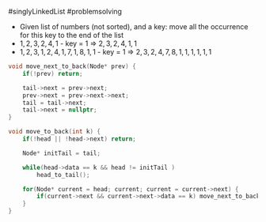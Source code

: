 #singlyLinkedList #problemsolving 

- Given list of numbers (not sorted), and a key: move all the occurrence for this key to the end of the list
- $1, 2, 3, 2, 4, 1$ - key = 1 ⇒ $2, 3, 2, 4, 1, 1$
- $1, 2, 3, 1, 2, 4, 1, 7, 1, 8, 1, 1$ - key = 1 ⇒ $2, 3, 2, 4, 7, 8, 1, 1, 1, 1, 1, 1$

```cpp title:solution folded:true
void move_next_to_back(Node* prev) {
    if(!prev) return;

    tail->next = prev->next;
    prev->next = prev->next->next;
    tail = tail->next;
    tail->next = nullptr;
}

void move_to_back(int k) {
    if(!head || !head->next) return;

    Node* initTail = tail;

    while(head->data == k && head != initTail ) 
        head_to_tail();

    for(Node* current = head; current; current = current->next) {
        if(current->next && current->next->data == k) move_next_to_back(current);
    }
}
```